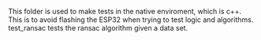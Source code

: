 This folder is used to make tests in the native enviroment, which is c++. This is to avoid flashing the ESP32 when trying to test logic and algorithms.
test_ransac tests the ransac algorithm given a data set.